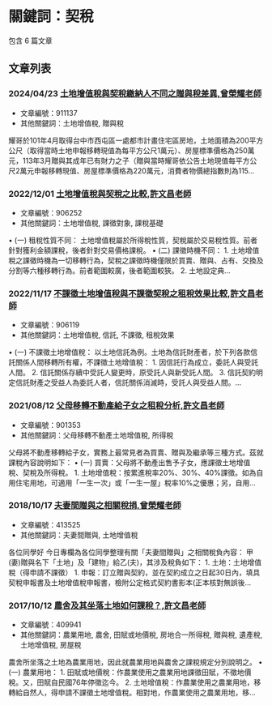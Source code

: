 # 關鍵詞：契稅

包含 6 篇文章

## 文章列表

### 2024/04/23 [土地增值稅與契稅繳納人不同之贈與稅差異,曾榮耀老師](../../articles/911137_%E5%9C%9F%E5%9C%B0%E5%A2%9E%E5%80%BC%E7%A8%85%E8%88%87%E5%A5%91%E7%A8%85%E7%B9%B3%E7%B4%8D%E4%BA%BA%E4%B8%8D%E5%90%8C%E4%B9%8B%E8%B4%88%E8%88%87%E7%A8%85%E5%B7%AE%E7%95%B0%2C%E6%9B%BE%E6%A6%AE%E8%80%80%E8%80%81%E5%B8%AB.md)
- 文章編號：911137
- 其他關鍵詞：土地增值稅, 贈與稅

耀哥於101年4月取得台中市西屯區一處都市計畫住宅區房地，土地面積為200平方公尺（取得當時土地申報移轉現值為每平方公尺1萬元）、房屋標準價格為250萬元，113年3月贈與其成年已有財力之子（贈與當時耀哥依公告土地現值每平方公尺2萬元申報移轉現值、房屋標準價格為220萬元，消費者物價總指數則為115...

### 2022/12/01 [土地增值稅與契稅之比較,許文昌老師](../../articles/906252_%E5%9C%9F%E5%9C%B0%E5%A2%9E%E5%80%BC%E7%A8%85%E8%88%87%E5%A5%91%E7%A8%85%E4%B9%8B%E6%AF%94%E8%BC%83%2C%E8%A8%B1%E6%96%87%E6%98%8C%E8%80%81%E5%B8%AB.md)
- 文章編號：906252
- 其他關鍵詞：土地增值稅, 課徵對象, 課稅基礎

• (一) 租稅性質不同： 土地增值稅屬於所得稅性質，契稅屬於交易稅性質。前者針對獲利金額課稅，後者針對交易價格課稅。 • (二) 課徵時機不同： 1. 土地增值稅之課徵時機為一切移轉行為，契稅之課徵時機僅限於買賣、贈與、占有、交換及分割等六種移轉行為。前者範圍較廣，後者範圍較狹。 2. 土地設定典...

### 2022/11/17 [不課徵土地增值稅與不課徵契稅之租稅效果比較,許文昌老師](../../articles/906119_%E4%B8%8D%E8%AA%B2%E5%BE%B5%E5%9C%9F%E5%9C%B0%E5%A2%9E%E5%80%BC%E7%A8%85%E8%88%87%E4%B8%8D%E8%AA%B2%E5%BE%B5%E5%A5%91%E7%A8%85%E4%B9%8B%E7%A7%9F%E7%A8%85%E6%95%88%E6%9E%9C%E6%AF%94%E8%BC%83%2C%E8%A8%B1%E6%96%87%E6%98%8C%E8%80%81%E5%B8%AB.md)
- 文章編號：906119
- 其他關鍵詞：土地增值稅, 信託, 不課徵, 租稅效果

• (一) 不課徵土地增值稅： 以土地信託為例。土地為信託財產者，於下列各款信託關係人間移轉所有權，不課徵土地增值稅： 1. 因信託行為成立，委託人與受託人間。 2. 信託關係存續中受託人變更時，原受託人與新受託人間。 3. 信託契約明定信託財產之受益人為委託人者，信託關係消滅時，受託人與受益人間。...

### 2021/08/12 [父母移轉不動產給子女之租稅分析,許文昌老師](../../articles/901353_%E7%88%B6%E6%AF%8D%E7%A7%BB%E8%BD%89%E4%B8%8D%E5%8B%95%E7%94%A2%E7%B5%A6%E5%AD%90%E5%A5%B3%E4%B9%8B%E7%A7%9F%E7%A8%85%E5%88%86%E6%9E%90%2C%E8%A8%B1%E6%96%87%E6%98%8C%E8%80%81%E5%B8%AB.md)
- 文章編號：901353
- 其他關鍵詞：父母移轉不動產土地增值稅, 所得稅

父母將不動產移轉給子女，實務上最常見者為買賣、贈與及繼承等三種方式。茲就課稅內容說明如下： • (一) 買賣：父母將不動產出售予子女，應課徵土地增值稅、契稅及所得稅。 1. 土地增值稅：按累進稅率20%、30%、40%課徵。如為自用住宅用地，可適用「一生一次」或「一生一屋」稅率10%之優惠；另，自用...

### 2018/10/17 [夫妻間贈與之相關稅捐,曾榮耀老師](../../articles/413525_%E5%A4%AB%E5%A6%BB%E9%96%93%E8%B4%88%E8%88%87%E4%B9%8B%E7%9B%B8%E9%97%9C%E7%A8%85%E6%8D%90%2C%E6%9B%BE%E6%A6%AE%E8%80%80%E8%80%81%E5%B8%AB.md)
- 文章編號：413525
- 其他關鍵詞：夫妻間贈與, 土地增值稅

各位同學好 今日專欄為各位同學整理有關「夫妻間贈與」之相關稅負內容： 甲(妻)贈與名下「土地」及「建物」給乙(夫)，其涉及稅負如下： 1. 土地：土地增值稅（得申請不課徵） 1. 申報：訂立贈與契約，並在契約成立之日起30日內，填具契稅申報書及土地增值稅申報書，檢附公定格式契約書影本(正本核對無誤後...

### 2017/10/12 [農舍及其坐落土地如何課稅？,許文昌老師](../../articles/409941_%E8%BE%B2%E8%88%8D%E5%8F%8A%E5%85%B6%E5%9D%90%E8%90%BD%E5%9C%9F%E5%9C%B0%E5%A6%82%E4%BD%95%E8%AA%B2%E7%A8%85%EF%BC%9F%2C%E8%A8%B1%E6%96%87%E6%98%8C%E8%80%81%E5%B8%AB.md)
- 文章編號：409941
- 其他關鍵詞：農業用地, 農舍, 田賦或地價稅, 房地合一所得稅, 贈與稅, 遺產稅, 土地增值稅, 房屋稅

農舍所坐落之土地為農業用地，因此就農業用地與農舍之課稅規定分別說明之。 • (一) 農業用地： 1. 田賦或地價稅：作農業使用之農業用地課徵田賦，不徵地價稅。又，田賦自民國76年停徵迄今。 2. 土地增值稅：作農業使用之農業用地，移轉給自然人，得申請不課徵土地增值稅。相對地，作農業使用之農業用地，移...
